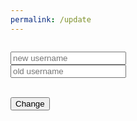 ```yaml
---
permalink: /update
---
```


<html>
<div>
<pre id = "data"></pre>
<form>
<input type="text" id = "username" class = "input" placeholder = "new username">
<br>
<input type="text" id = "uid" class = "input" placeholder = "old username">
</form>
<br>
<button class = "submit" onclick = "update()">Change</button>
</div>
</html>
<script>
function update() {
    data = {
        "name": document.getElementById("username").value,
        "uid": document.getElementById("uid").value,
        "role": "admin"
    }
    let options = {
    method: 'PUT',
    headers: {
        'Content-Type': 'application/json;charset=utf-8',
    },
    credentials: 'include',
    body: JSON.stringify(data)
}
    fetch("http://127.0.0.1:8086/api/users/", options)
        .then(response => {
            let access = response.status !== 401 && response.status !== 403;
            return response.json().then(data => ({ data, access }));
        })
        .then(({data, access}) => {
            console.log(access)
            if (access){ 
            document.getElementById("data").textContent = "Data Successfully Changed";
            }
            else {
                document.getElementById("data").textContent = "Unauthorized.";
            }
        })
}
</script>